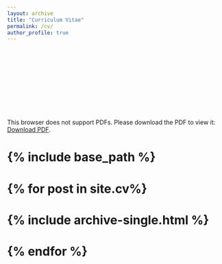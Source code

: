 ```yaml
---
layout: archive
title: "Curriculum Vitae"
permalink: /cv/
author_profile: true
---
```




<object data="files/cv.pdf" type="application/pdf" width="750px" height="750px">
    <embed src="files/cv.pdf" type="application/pdf">
        <p>This browser does not support PDFs. Please download the PDF to view it: <a href="files/cv.pdf">Download PDF</a>.</p>
    </embed>
</object>




# {% include base_path %}

# {% for post in site.cv%}
 # {% include archive-single.html %}
# {% endfor %}





